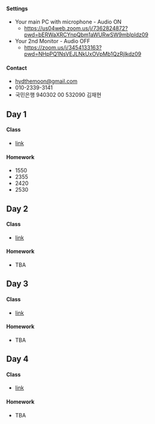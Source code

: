 #### Settings

- Your main PC with microphone - Audio ON
  - https://us04web.zoom.us/j/7362824872?pwd=bERWaXRCYnpQbm1aWURwSW9mblpldz09
- Your 2nd Monitor - Audio OFF
  - https://zoom.us/j/3454133163?pwd=NHpPQ1NsVEJLNkUxOVpMb1QzRjlkdz09

#### Contact

- [hydthemoon@gmail.com](mailto:hydthemoon@gmail.com)
- 010-2339-3141
- 국민은행 940302 00 532090 김재현

## Day 1

#### Class

- [link](https://hydthecode.github.io/jaeseok/class/jaeseok_1.html)

#### Homework

- 1550
- 2355
- 2420
- 2530



## Day 2

#### Class

- [link](https://hydthecode.github.io/jaeseok/class/jaeseok_2.html)

#### Homework

- TBA

## Day 3

#### Class

- [link](https://hydthecode.github.io/jaeseok/class/jaeseok_3.html)

#### Homework

- TBA

## Day 4

#### Class

- [link](https://hydthecode.github.io/jaeseok/class/jaeseok_4.html)

#### Homework

- TBA